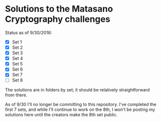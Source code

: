 # Solutions to the Matasano Cryptography challenges
Status as of 9/30/2016:
- [x] Set 1
- [x] Set 2
- [x] Set 3
- [x] Set 4
- [x] Set 5
- [x] Set 6
- [x] Set 7
- [ ] Set 8

The solutions are in folders by set; it should be relatively straightforward from there.

As of 9/30 I'll no longer be committing to this repository. I've completed the first 7 sets, and while I'll continue to work on the 8th, I won't be posting my solutions here until the creators make the 8th set public.
